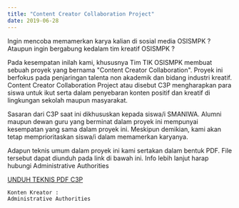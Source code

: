 ```yaml
---
title: "Content Creator Collaboration Project"
date: 2019-06-28
---
```


Ingin mencoba memamerkan karya kalian di sosial media OSISMPK ? Ataupun ingin bergabung kedalam tim kreatif OSISMPK ? 

Pada kesempatan inilah kami, khususnya Tim TIK OSISMPK membuat sebuah proyek yang bernama "Content Creator Collaboration". Proyek ini berfokus pada penjaringan talenta non akademik dan bidang industri kreatif. Content Creator Collaboration Project atau disebut C3P mengharapkan para siswa untuk ikut serta dalam penyebaran konten positif dan kreatif di lingkungan sekolah maupun masyarakat.

Sasaran dari C3P saat ini dikhususkan kepada siswa/i SMANIWA. Alumni maupun dewan guru yang berminat dalam proyek ini mempunyai kesempatan yang sama dalam proyek ini. Meskipun demikian, kami akan tetap memprioritaskan siswa/i dalam memamerkan karyanya.

Adapun teknis umum dalam proyek ini kami sertakan dalam bentuk PDF. File tersebut dapat diunduh pada link di bawah ini. Info lebih lanjut harap hubungi Administrative Authorities

[UNDUH TEKNIS PDF C3P](https://firebasestorage.googleapis.com/v0/b/omsmaniwa-api.appspot.com/o/)

```
Konten Kreator :
Administrative Authorities
```
